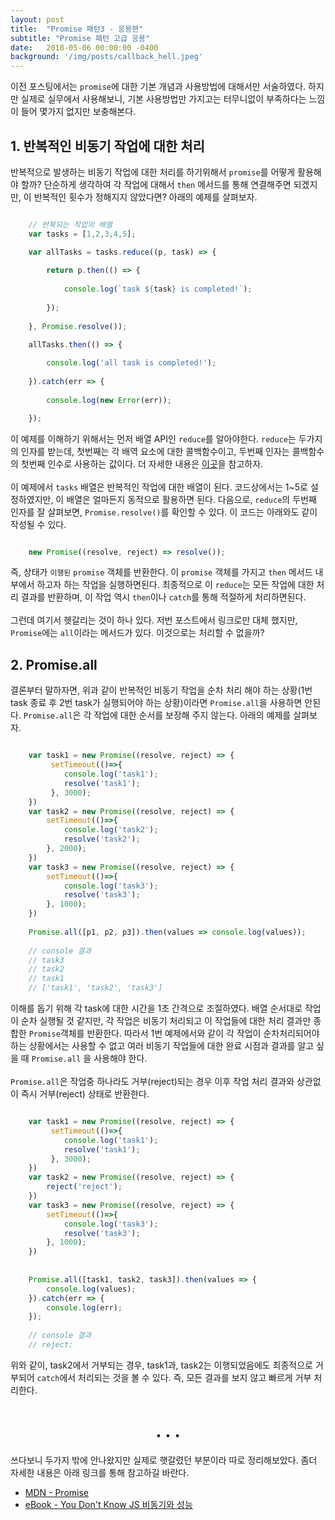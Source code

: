 ```yaml
---
layout: post
title:  "Promise 패턴3 - 응용편"
subtitle: "Promise 패턴 고급 응용"
date:   2018-05-06 00:00:00 -0400
background: '/img/posts/callback_hell.jpeg'
---
```


이전 포스팅에서는 `promise`에 대한 기본 개념과 사용방법에 대해서만 서술하였다. 하지만 실제로 실무에서 사용해보니, 기본 사용방법만 가지고는 터무니없이 부족하다는 느낌이 들어 몇가지 없지만 보충해본다.

## 1. 반복적인 비동기 작업에 대한 처리

반복적으로 발생하는 비동기 작업에 대한 처리를 하기위해서 `promise`를 어떻게 활용해야 할까? 단순하게 생각하여 각 작업에 대해서 `then` 메서드를 통해 연결해주면 되겠지만, 이 반복적인 횟수가 정해지지 않았다면? 아래의 예제를 살펴보자.

```js

    // 반복되는 작업의 배열
    var tasks = [1,2,3,4,5]; 

    var allTasks = tasks.reduce((p, task) => {
        
        return p.then(() => {
            
            console.log(`task ${task} is completed!`);
            
        });
        
    }, Promise.resolve());

    allTasks.then(() => {
    
        console.log('all task is completed!');
    
    }).catch(err => {
        
        console.log(new Error(err));

    });

```

이 예제를 이해하기 위해서는 먼저 배열 API인 `reduce`를 알아야한다. `reduce`는 두가지의 인자를 받는데, 첫번째는 각 배역 요소에 대한 콜백함수이고, 두번째 인자는 콜백함수의 첫번째 인수로 사용하는 값이다. 더 자세한 내용은 [이곳](https://developer.mozilla.org/ko/docs/Web/JavaScript/Reference/Global_Objects/Array/Reduce)을 참고하자.  
<br/>
이 예제에서 `tasks` 배열은 반복적인 작업에 대한 배열이 된다. 코드상에서는 1~5로 설정하였지만, 이 배열은 얼마든지 동적으로 활용하면 된다.
다음으로, `reduce`의 두번째 인자를 잘 살펴보면, `Promise.resolve()`를 확인할 수 있다. 이 코드는 아래와도 같이 작성될 수 있다.

```js

    new Promise((resolve, reject) => resolve());

```
즉, 상태가 `이행된` `promise` 객체를 반환한다. 이 `promise` 객체를 가지고 `then` 메서드 내부에서 하고자 하는 작업을 실행하면된다. 최종적으로 이 `reduce`는 모든 작업에 대한 처리 결과를 반환하며, 이 작업 역시 `then`이나 `catch`를 통해 적절하게 처리하면된다.   
<br/>
그런데 여기서 헷갈리는 것이 하나 있다. 저번 포스트에서 링크로만 대체 했지만, `Promise`에는 `all`이라는 메서드가 있다. 이것으로는 처리할 수 없을까?

## 2. Promise.all

결론부터 말하자면, 위과 같이 반복적인 비동기 작업을 순차 처리 해야 하는 상황(1번 task 종료 후 2번 task가 실행되어야 하는 상황)이라면 `Promise.all`을 사용하면 안된다. `Promise.all`은 각 작업에 대한 순서를 보장해 주지 않는다. 아래의 예제를 살펴보자.

```js

    var task1 = new Promise((resolve, reject) => {
         setTimeout(()=>{
            console.log('task1');
            resolve('task1');
         }, 3000);
    })
    var task2 = new Promise((resolve, reject) => {
        setTimeout(()=>{
            console.log('task2');
            resolve('task2');
        }, 2000);
    })
    var task3 = new Promise((resolve, reject) => {
        setTimeout(()=>{
            console.log('task3');
            resolve('task3');
        }, 1000);
    })
    
    Promise.all([p1, p2, p3]).then(values => console.log(values));
    
    // console 결과
    // task3
    // task2
    // task1
    // ['task1', 'task2', 'task3']

```

이해를 돕기 위해 각 task에 대한 시간을 1초 간격으로 조절하였다. 배열 순서대로 작업이 순차 실행될 것 같지만, 각 작업은 비동기 처리되고 이 작업들에 대한 처리 결과만 종합한 `Promise`객체를 반환한다. 
따라서 1번 예제에서와 같이 각 작업이 순차처리되어야 하는 상황에서는 사용할 수 없고 여러 비동기 작업들에 대한 완료 시점과 결과를 알고 싶을 때 `Promise.all` 을 사용해야 한다.  
<br/>
`Promise.all`은 작업중 하나라도 거부(reject)되는 경우 이후 작업 처리 결과와 상관없이 즉시 거부(reject) 상태로 반환한다.

```js

    var task1 = new Promise((resolve, reject) => {
         setTimeout(()=>{
            console.log('task1');
            resolve('task1');
         }, 3000);
    })
    var task2 = new Promise((resolve, reject) => {
        reject('reject');
    })
    var task3 = new Promise((resolve, reject) => {
        setTimeout(()=>{
            console.log('task3');
            resolve('task3');
        }, 1000);
    })
    
    
    Promise.all([task1, task2, task3]).then(values => {
        console.log(values);
    }).catch(err => {
        console.log(err);
    });
    
    // console 결과
    // reject;


```

위와 같이, task2에서 거부되는 경우, task1과, task2는 이행되었음에도 최종적으로 거부되어 `catch`에서 처리되는 것을 볼 수 있다. 즉, 모든 결과를 보지 않고 빠르게 거부 처리한다. 

<h1 style="text-align: center;">. . .</h1>

쓰다보니 두가지 밖에 안나왔지만 실제로 햇갈렸던 부분이라 따로 정리해보았다. 좀더 자세한 내용은 아래 링크를 통해 참고하길 바란다.
                                        
- [MDN - Promise](https://developer.mozilla.org/ko/docs/Web/JavaScript/Reference/Global_Objects/Promise)
- [eBook - You Don't Know JS 비동기와 성능](http://www.hanbit.co.kr/store/books/look.php?p_code=E7131315570)